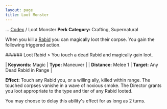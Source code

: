 ```yaml
---
layout: page
title: Loot Monster
---
```

<span class="breadcrumbs" markdown="1">... [Codex](/codex) / Loot Monster</span>
**Perk Category:** Crafting, Supernatural

When you kill a [Rabid](/codex/the-rabid) you can magically loot their corpse. You gain the following triggered action.

<div data-augmented-ui="tl-2-clip-x tr-2-clip-x br-2-clip-x bl-2-clip-x border" class="styleme ds-ability" markdown="1">
###### Loot Rabid
> You touch a dead Rabid and magically gain loot.

| **Keywords:** Magic | **Type:** Maneuver |
| **Distance:** Melee 1 | **Target:** Any Dead Rabid in Range |
  
**Effect:** Touch any Rabid you, or a willing ally, killed within range. The touched corpses vanishe in a wave of noxious smoke. The Director grants you loot appropriate to the type and tier of any Rabid looted.

You may choose to delay this ability's effect for as long as 2 turns.
</div>